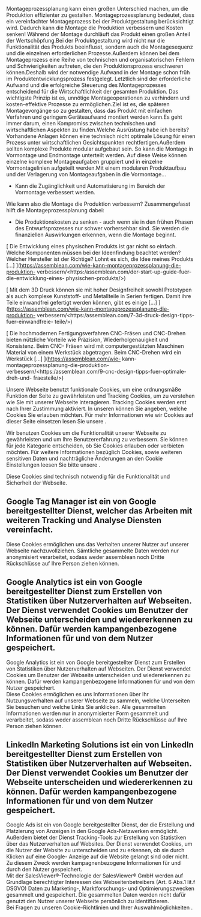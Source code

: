 Montageprozessplanung kann einen großen Unterschied machen, um die Produktion
effizienter zu gestalten. Montageprozessplanung bedeutet, dass ein vereinfachter
Montageprozess bei der Produktgestaltung berücksichtigt wird. Dadurch kann die
Montage die Produktion verbessern und Kosten senken! Während der Montage
durchläuft das Produkt einen großen Anteil der Wertschöpfung.Bei der
Produktgestaltung wird nicht nur die Funktionalität des Produkts beeinflusst,
sondern auch die Montagesequenz und die einzelnen erforderlichen
Prozesse.Außerdem können bei dem Montageprozess eine Reihe von technischen und
organisatorischen Fehlern und Schwierigkeiten auftreten, die den
Produktionsprozess erschweren können.Deshalb wird der notwendige Aufwand in der
Montage schon früh im Produktentwicklungsprozess festgelegt. Letztlich sind der
erforderliche Aufwand und die erfolgreiche Steuerung des Montageprozesses
entscheidend für die Wirtschaftlichkeit der gesamten Produktion. Das wichtigste
Prinzip ist es, unnötige Montageoperationen zu verhindern und kosten-effektive
Prozesse zu ermöglichen.Ziel ist es, die späteren Montagevorgänge so zu
gestalten, dass das Produkt mit einfachen Verfahren und geringem Geräteaufwand
montiert werden kann.Es geht immer darum, einen Kompromiss zwischen technischen
und wirtschaftlichen Aspekten zu finden.Welche Ausrüstung habe ich bereits?
Vorhandene Anlagen können eine technisch nicht optimale Lösung für einen Prozess
unter wirtschaftlichen Gesichtspunkten rechtfertigen.Außerdem sollten komplexe
Produkte modular aufgebaut sein. So kann die Montage in Vormontage und
Endmontage unterteilt werden. Auf diese Weise können einzelne komplexe
Montageaufgaben gruppiert und in einzelne Vormontagelinien aufgeteilt werden.Mit
einem modularen Produktaufbau und der Verlagerung von Montageaufgaben in die
Vormontage...

  * Kann die Zugänglichkeit und Automatisierung im Bereich der Vormontage verbessert werden.

Wie kann also die Montage die Produktion verbessern? Zusammengefasst hilft die
Montageprozessplanung dabei:

  * Die Produktionskosten zu senken - auch wenn sie in den frühen Phasen des Entwurfsprozesses nur schwer vorhersehbar sind. Sie werden die finanziellen Auswirkungen erkennen, wenn die Montage beginnt.

[ Die Entwicklung eines physischen Produkts ist gar nicht so einfach. Welche
Komponenten müssen bei der Ideenfindung beachtet werden? Welcher Hersteller ist
der Richtige? Lohnt es sich, die Idee meines Produkts […]
](https://assemblean.com/wie-kann-montageprozessplanung-die-produktion-
verbessern/<https:/assemblean.com/der-start-up-guide-fuer-die-entwicklung-eines-
physischen-produkts/>)

[ Mit dem 3D Druck können sie mit hoher Designfreiheit sowohl Prototypen als
auch komplexe Kunststoff- und Metallteile in Serien fertigen. Damit ihre Teile
einwandfrei gefertigt werden können, gibt es einige […]
](https://assemblean.com/wie-kann-montageprozessplanung-die-produktion-
verbessern/<https:/assemblean.com/7-3d-druck-design-tipps-fuer-einwandfreie-
teile/>)

[ Die hochmodernen Fertigungsverfahren CNC-Fräsen und CNC-Drehen bieten
nützliche Vorteile wie Präzision, Wiederholgenauigkeit und Konsistenz. Beim CNC-
Fräsen wird mit computergestützten Maschinen Material von einem Werkstück
abgetragen. Beim CNC-Drehen wird ein Werkstück […] ](https://assemblean.com/wie-
kann-montageprozessplanung-die-produktion-
verbessern/<https:/assemblean.com/9-cnc-design-tipps-fuer-optimale-dreh-und-
fraesteile/>)

Unsere Webseite benutzt funktionale Cookies, um eine ordnungsmäße Funktion der
Seite zu gewährleisten und Tracking Cookies, um zu verstehen wie Sie mit unserer
Webseite interagieren. Tracking Cookies werden erst nach Ihrer Zustimmung
aktiviert. In unseren können Sie angeben, welche Cookies Sie erlauben möchten.
Für mehr Informationen wie wir Cookies auf dieser Seite einsetzen lesen Sie
unsere .

Wir benutzen Cookies um die Funktionalität unserer Webseite zu gewährleisten und
um Ihre Benutzererfahrung zu verbessern. Sie können für jede Kategorie
entscheiden, ob Sie Cookies erlauben oder verbieten möchten. Für weitere
Informationen bezüglich Cookies, sowie weiteren sensitiven Daten und
nachträgliche Änderungen an den Cookie Einstellungen leesen Sie bitte unsere .

Diese Cookies sind technisch notwendig für die Funktionalität und Sicherheit der
Webseite.

Google Tag Manager ist ein von Google bereitgestellter Dienst, welcher das
Arbeiten mit weiteren Tracking und Analyse Diensten vereinfacht.  
---  
Diese Cookies ermöglichen uns das Verhalten unserer Nutzer auf unserer Webseite
nachzuvollziehen. Sämtliche gesammelte Daten werden nur anonymisiert
verarbeitet, sodass weder assemblean noch Dritte Rückschlüsse auf Ihre Person
ziehen können.

Google Analytics ist ein von Google bereitgestellter Dienst zum Erstellen von
Statistiken über Nutzerverhalten auf Webseiten. Der Dienst verwendet Cookies um
Benutzer der Webseite unterscheiden und wiedererkennen zu können. Dafür werden
kampangenbezogene Informationen für und von dem Nutzer gespeichert.  
---  
Google Analytics ist ein von Google bereitgestellter Dienst zum Erstellen von
Statistiken über Nutzerverhalten auf Webseiten. Der Dienst verwendet Cookies um
Benutzer der Webseite unterscheiden und wiedererkennen zu können. Dafür werden
kampangenbezogene Informationen für und von dem Nutzer gespeichert.  
Diese Cookies ermöglichen es uns Informationen über Ihr Nutzungsverhalten auf
unserer Webseite zu sammeln, welche Unterseiten Sie besuchen und welche Links
Sie anklicken. Alle gesammelten Informationen werden nur in anonymisierter Form
gesammelt und verarbeitet, sodass weder assemblean noch Dritte Rückschlüsse auf
Ihre Person ziehen können.

LinkedIn Marketing Solutions ist ein von LinkedIn bereitgestellter Dienst zum
Erstellen von Statistiken über Nutzerverhalten auf Webseiten. Der Dienst
verwendet Cookies um Benutzer der Webseite unterscheiden und wiedererkennen zu
können. Dafür werden kampangenbezogene Informationen für und von dem Nutzer
gespeichert.  
---  
Google Ads ist ein von Google bereitgestellter Dienst, der die Erstellung und
Platzierung von Anzeigen in den Google Ads-Netzwerken ermöglicht. Außerdem
bietet der Dienst Tracking-Tools zur Erstellung von Statistiken über das
Nutzerverhalten auf Websites. Der Dienst verwendet Cookies, um die Nutzer der
Website zu unterscheiden und zu erkennen, ob sie durch Klicken auf eine Google-
Anzeige auf die Website gelangt sind oder nicht. Zu diesem Zweck werden
kampagnenbezogene Informationen für und durch den Nutzer gespeichert.  
Mit der SalesViewer®-Technologie der SalesViewer® GmbH werden auf Grundlage
berechtigter Interessen des Webseitenbetreibers (Art. 6 Abs.1 lit.f DSGVO) Daten
zu Marketing-, Marktforschungs- und Optimierungszwecken gesammelt und
gespeichert. Die gesammelten Daten werden nicht dafür genutzt den Nutzer unserer
Webseite persönlich zu identifizieren.  
Bei Fragen zu unseren Cookie-Richtlinien und Ihrer Auswahlmöglichkeiten .

